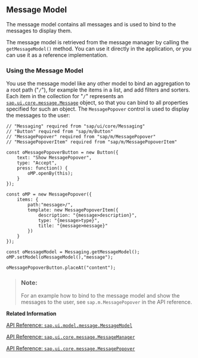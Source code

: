 <!-- loio8956f0a223284d729900ebad4ca88356 -->

## Message Model

The message model contains all messages and is used to bind to the messages to display them.

The message model is retrieved from the message manager by calling the `getMessageModel()` method. You can use it directly in the application, or you can use it as a reference implementation.



### Using the Message Model

You use the message model like any other model to bind an aggregation to a root path \("`/`"\), for example the items in a list, and add filters and sorters. Each item in the collection for "`/`" represents an [`sap.ui.core.message.Message`](https://ui5.sap.com/#/api/sap.ui.core.message.Message) object, so that you can bind to all properties specified for such an object. The `MessagePopover` control is used to display the messages to the user:

```
// "Messaging" required from "sap/ui/core/Messaging"
// "Button" required from "sap/m/Button"
// "MessagePopover" required from "sap/m/MessagePopover"
// "MessagePopoverItem" required from "sap/m/MessagePopoverItem"

const oMessagePopoverButton = new Button({
    text: "Show MessagePopover",
    type: "Accept",
    press: function() {
        oMP.openBy(this);
    }
});

const oMP = new MessagePopover({
    items: {
        path:"message>/",
        template: new MessagePopoverItem({ 
            description: "{message>description}", 
            type: "{message>type}", 
            title: "{message>message}"
        })
    }
});

const oMessageModel = Messaging.getMessageModel();
oMP.setModel(oMessageModel(),"message");

oMessagePopoverButton.placeAt("content");
```

> ### Note:  
> For an example how to bind to the message model and show the messages to the user, see `sap.m.MessagePopover` in the API reference.

**Related Information**  


[API Reference: `sap.ui.model.message.MessageModel`](https://ui5.sap.com/#/api/sap.ui.model.message.MessageModel)

[API Reference: `sap.ui.core.message.MessageManager`](https://ui5.sap.com/#/api/sap.ui.core.message.MessageManager)

[API Reference: `sap.ui.core.message.MessagePopover`](https://ui5.sap.com/#/api/sap.ui.core.message.MessagePopover)

